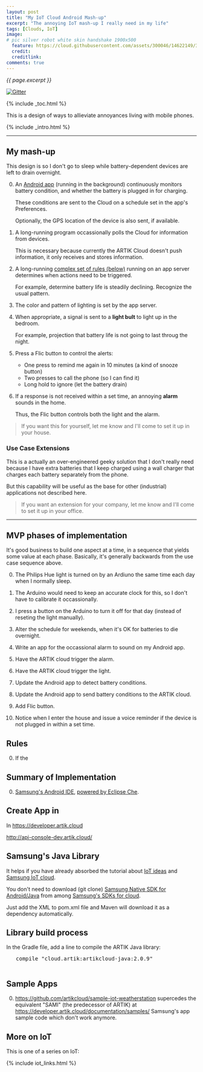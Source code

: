 ```yaml
---
layout: post
title: "My IoT Cloud Android Mash-up"
excerpt: "The annoying IoT mash-up I really need in my life"
tags: [Clouds, IoT]
image:
# pic silver robot white skin handshake 1900x500
  feature: https://cloud.githubusercontent.com/assets/300046/14622149/306629f0-0585-11e6-961a-dc8f60dadbf6.jpg
  credit: 
  creditlink: 
comments: true
---
```

<i>{{ page.excerpt }}</i>

[![Gitter](https://badges.gitter.im/wilsonmar/wilsonmar.github.io.svg)](https://gitter.im/wilsonmar/wilsonmar.github.io?utm_source=badge&utm_medium=badge&utm_campaign=pr-badge)

{% include _toc.html %}

This is a design of ways to allieviate annoyances living with mobile phones.

{% include _intro.html %}

<hr />

## My mash-up #

This design is so I don't go to sleep while 
battery-dependent devices are left to drain overnight.

0. An <a href="#AndroidApp">Android app</a> (running in the background) 
   continuously monitors battery condition, 
   and whether the battery is plugged in for charging.

   These conditions are sent to the Cloud
   on a schedule set in the app's Preferences.

   Optionally, the GPS location of the device is also sent, if available.

0. A long-running program occassionally polls the Cloud for information from devices.

   This is necessary because currently the ARTIK Cloud
   doesn't push information,
   it only receives and stores information.

0. A long-running <a href="#Rules">complex set of rules (below)</a> 
   running on an app server determines when actions need to be triggered.

   For example, determine battery life is steadily declining.
   Recognize the usual pattern.

0. The color and pattern of lighting is set by the app server.

0. When appropriate, a signal is sent to 
   a <strong>light bult</strong> 
   to light up in the bedroom.

   For example, projection that battery life is not going to last throug the night.

0. Press a Flic button to control the alerts:

   * One press to remind me again in 10 minutes (a kind of snooze button)
   * Two presses to call the phone (so I can find it)
   * Long hold to ignore (let the battery drain)

0. If a response is not received within a set time,
   an annoying <strong>alarm</strong> sounds in the home.

   Thus, the Flic button controls both the light and the alarm.

> If you want this for yourself, 
let me know and I'll come to set it up in your house.


### Use Case Extensions #

This is a actually an over-engineered geeky solution that I don't really
need because I have extra batteries that I keep charged using 
a wall charger that charges each battery separately from the phone.

But this capability will be useful as the base for other (industrial) 
applications not described here.

> If you want an extension for your company,
let me know and I'll come to set it up in your office.

<hr />

## MVP phases of implementation #

It's good business to build one aspect at a time,
in a sequence that yields some value at each phase.
Basically, it's generally backwards from the use case sequence above.

0. The Philips Hue light is turned on 
   by an Ardiuno the same time each day 
   when I normally sleep.

0. The Arduino would need to keep an accurate clock for this,
   so I don't have to calibrate it occassionally.

0. I press a button on the Arduino to turn it off for that day
   (instead of reseting the light manually).

0. Alter the schedule for weekends, when it's OK for batteries to die overnight.

0. Write an app for the occassional alarm to sound on my Android app.

0. Have the ARTIK cloud trigger the alarm.

0. Have the ARTIK cloud trigger the light.

0. Update the Android app to detect battery conditions.

0. Update the Android app to send battery conditions to the ARTIK cloud.

0. Add Flic button.

0. Notice when I enter the house
   and issue a voice reminder if the device is not plugged in within a set time.


<a name="#Rules"></a> 

## Rules #

0. If the 




## Summary of Implementation #

0. <a target="_blank" href="https://eclipse-che.readme.io/docs/samsung-artik-ide-getting-started">
   Samsung's Android IDE</a>, 
   <a target="_blank" href="http://www.eclipse.org/che/extend/artik/">
   powered by Eclipse Che</a>.


## Create App in #

In https://developer.artik.cloud




http://api-console-dev.artik.cloud/

## Samsung's Java Library #

It helps if you have already absorbed the tutorial about 
[IoT ideas](/iot-ideas/) and [Samsung IoT cloud](/samsung-iot-cloud/).

You don't need to download (git clone)
<a target="_blank" href="https://github.com/artikcloud/artikcloud-java">
   Samsung Native SDK for Android/Java</a> from among
   <a target="_blank" href="https://developer.artik.cloud/documentation/tools/native-sdks.html">Samsung's SDKs for cloud</a>.

Just add the XML to pom.xml file and Maven
will download it as a dependency automatically.


## Library build process #

In the Gradle file, add a line to compile the ARTIK Java library:

   <pre>
   compile "cloud.artik:artikcloud-java:2.0.9"
   </pre>


## Sample Apps #

0. <a target="_blank" href="https://github.com/artikcloud/sample-iot-weatherstation/">
   https://github.com/artikcloud/sample-iot-weatherstation</a>
   supercedes the equivalent "SAMI" (the predecessor of ARTIK) at<br />
   <a target="_blank" href="https://developer.artik.cloud/documentation/samples/">
   https://developer.artik.cloud/documentation/samples/</a>
   Samsung's app sample code</a> 
   which don't work anymore.



## More on IoT #

This is one of a series on IoT:

{% include iot_links.html %}
